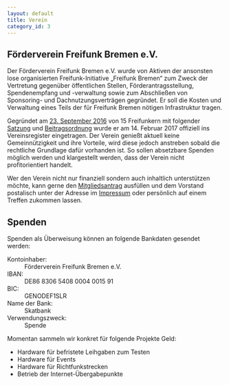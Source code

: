 ```yaml
---
layout: default
title: Verein
category_id: 3
---
```

## Förderverein Freifunk Bremen e.V.
Der Förderverein Freifunk Bremen e.V. wurde von Aktiven der ansonsten lose organisierten Freifunk-Initiative „Freifunk Bremen“ zum Zweck der Vertretung gegenüber öffentlichen Stellen, Förderantragsstellung, Spendenempfang und -verwaltung sowie zum Abschließen von Sponsoring- und Dachnutzungsverträgen gegründet.
Er soll die Kosten und Verwaltung eines Teils der für Freifunk Bremen nötigen Infrastruktur tragen.

Gegründet am [23. September 2016](https://bremen.freifunk.net/blog/2016/09/23/heute-vereinsgr%C3%BCndungstreffen.html) von 15 Freifunkern mit folgender [Satzung] und [Beitragsordnung] wurde er am 14. Februar 2017 offiziell ins Vereinsregister eingetragen.
Der Verein genießt aktuell keine Gemeinnützigkeit und ihre Vorteile, wird diese jedoch anstreben sobald die rechtliche Grundlage dafür vorhanden ist. So sollen absetzbare Spenden möglich werden und klargestellt werden, dass der Verein nicht profitorientiert handelt.

Wer den Verein nicht nur finanziell sondern auch inhaltlich unterstützen möchte, kann gerne den [Mitgliedsantrag] ausfüllen und dem Vorstand postalisch unter der Adresse im [Impressum] oder persönlich auf einem Treffen zukommen lassen.

[Satzung]: satzung.html
[Beitragsordnung]: beitragsordnung.html
[Mitgliedsantrag]: mitgliedsantrag.pdf
[Impressum]: /impressum.html

## Spenden
Spenden als Überweisung können an folgende Bankdaten gesendet werden:
<dl class="dl-horizontal">
    <dt>Kontoinhaber:</dt><dd>Förderverein Freifunk Bremen e.V.</dd>
    <dt>IBAN:</dt><dd>DE86 8306 5408 0004 0015 91</dd>
    <dt>BIC:</dt><dd>GENODEF1SLR</dd>
    <dt>Name der Bank:</dt><dd>Skatbank</dd>
    <dt>Verwendungszweck:</dt><dd>Spende</dd>
</dl>

Momentan sammeln wir konkret für folgende Projekte Geld:

* Hardware für befristete Leihgaben zum Testen
* Hardware für Events
* Hardware für Richtfunkstrecken
* Betrieb der Internet-Übergabepunkte
